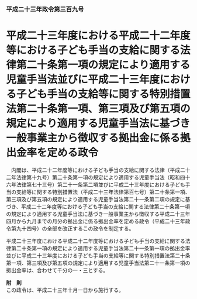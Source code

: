 ### 平成二十三年政令第三百九号  
# 平成二十三年度における平成二十二年度等における子ども手当の支給に関する法律第二十条第一項の規定により適用する児童手当法並びに平成二十三年度における子ども手当の支給等に関する特別措置法第二十条第一項、第三項及び第五項の規定により適用する児童手当法に基づき一般事業主から徴収する拠出金に係る拠出金率を定める政令  
　内閣は、平成二十二年度等における子ども手当の支給に関する法律（平成二十二年法律第十九号）第二十条第一項の規定により適用する児童手当法（昭和四十六年法律第七十三号）第二十一条第二項並びに平成二十三年度における子ども手当の支給等に関する特別措置法（平成二十三年法律第百七号）第二十条第一項、第三項及び第五項の規定により適用する児童手当法第二十一条第二項の規定に基づき、平成二十二年度等における子ども手当の支給に関する法律第二十条第一項の規定により適用する児童手当法に基づき一般事業主から徴収する平成二十三年四月から九月までの月分の拠出金に係る拠出金率を定める政令（平成二十三年政令第九十四号）の全部を改正するこの政令を制定する。  
  
平成二十三年度における平成二十二年度等における子ども手当の支給に関する法律第二十条第一項の規定により適用する児童手当法第二十一条第一項の拠出金率並びに平成二十三年度における子ども手当の支給等に関する特別措置法第二十条第一項、第三項及び第五項の規定により適用する児童手当法第二十一条第一項の拠出金率は、合わせて千分の一・三とする。  
  
**附　則**  
この政令は、平成二十三年十月一日から施行する。  
  
